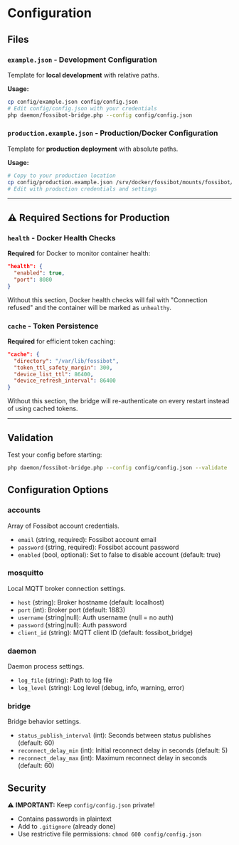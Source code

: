 # Configuration

## Files

### `example.json` - Development Configuration
Template for **local development** with relative paths.

**Usage:**
```bash
cp config/example.json config/config.json
# Edit config/config.json with your credentials
php daemon/fossibot-bridge.php --config config/config.json
```

### `production.example.json` - Production/Docker Configuration
Template for **production deployment** with absolute paths.

**Usage:**
```bash
# Copy to your production location
cp config/production.example.json /srv/docker/fossibot/mounts/fossibot/config.json
# Edit with production credentials and settings
```

---

## ⚠️ Required Sections for Production

### `health` - Docker Health Checks
**Required** for Docker to monitor container health:
```json
"health": {
  "enabled": true,
  "port": 8080
}
```

Without this section, Docker health checks will fail with "Connection refused" and the container will be marked as `unhealthy`.

### `cache` - Token Persistence
**Required** for efficient token caching:
```json
"cache": {
  "directory": "/var/lib/fossibot",
  "token_ttl_safety_margin": 300,
  "device_list_ttl": 86400,
  "device_refresh_interval": 86400
}
```

Without this section, the bridge will re-authenticate on every restart instead of using cached tokens.

---

## Validation

Test your config before starting:
```bash
php daemon/fossibot-bridge.php --config config/config.json --validate
```

## Configuration Options

### accounts

Array of Fossibot account credentials.

- `email` (string, required): Fossibot account email
- `password` (string, required): Fossibot account password
- `enabled` (bool, optional): Set to false to disable account (default: true)

### mosquitto

Local MQTT broker connection settings.

- `host` (string): Broker hostname (default: localhost)
- `port` (int): Broker port (default: 1883)
- `username` (string|null): Auth username (null = no auth)
- `password` (string|null): Auth password
- `client_id` (string): MQTT client ID (default: fossibot_bridge)

### daemon

Daemon process settings.

- `log_file` (string): Path to log file
- `log_level` (string): Log level (debug, info, warning, error)

### bridge

Bridge behavior settings.

- `status_publish_interval` (int): Seconds between status publishes (default: 60)
- `reconnect_delay_min` (int): Initial reconnect delay in seconds (default: 5)
- `reconnect_delay_max` (int): Maximum reconnect delay in seconds (default: 60)

## Security

⚠️ **IMPORTANT:** Keep `config/config.json` private!
- Contains passwords in plaintext
- Add to `.gitignore` (already done)
- Use restrictive file permissions: `chmod 600 config/config.json`
